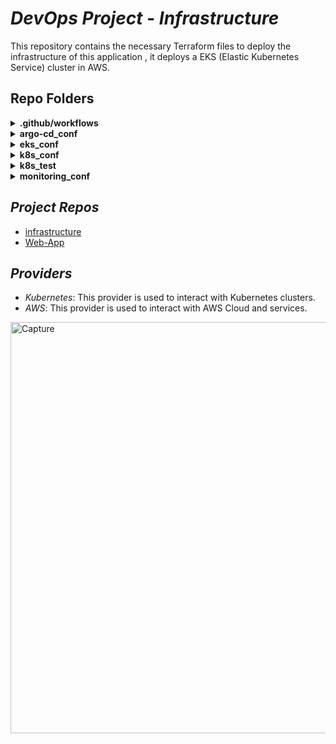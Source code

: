 # *DevOps Project - Infrastructure*

This repository contains the necessary Terraform files to deploy the infrastructure of this application , it deploys a EKS (Elastic Kubernetes Service) cluster in AWS.


## Repo Folders

<details>
  <summary><b>.github/workflows</b></summary>
  <details>
  <summary>k8s_test.yaml</summary>
    Implement a local minikube cluster and test the Kubernetes configuration files if any changes had been made in the "k8s_conf" directory". 
    
  * Build app on minikube. 
      
  * Test the services
  </details>

    
  <details>
  <summary>terraform_test.yaml</summary>
    Run if any change has been made in the "eks_conf", "argocd_conf" and "monitoring_conf" directories. 
    
   * Create the backend bucket for the whole project. Runs Terraform in the staging environment. If everything is okay, it destroys the staging environment.
    
   * Runs Terraform in production environment and implementing the cluster and networking automatically in the AWS cloud.
    
   * Runs application and implementing the Argo-CD Helm chart automatically in the AWS cloud.
    
   * Runs Prometheus & Grafana Helm chart automatically in the AWS cloud.
  
   </details>

 
</details>
<details>
  <summary><b>argo-cd_conf</b></summary>
  
* The Terraform files in the "argo-cd_conf" directory poses the configuration for implementing  namespace and Argo-CD Helm chart in an existing cluster in AWS cloud.
</details>

<details>
  <summary><b>eks_conf</b></summary>
  
* The Terraform files in the "eks_conf" directory poses all the configuration for the EKS cluster and the necessary networking configuration in the AWS cloud.
</details>

<details>
  <summary><b>k8s_conf</b></summary>
  
* The Kubernetes YAML files in the "k8s_conf" are configure both the deployments and the services of the application and the DB in the cluster that is in EKS, in addition of volumes that implemented in AWS EBS.
</details>

<details>
  <summary><b>k8s_test</b></summary>
  
* The Kubernetes YAML files in the "k8s_test" directory are implementing all the Kubernetes configuration with local volumes for testing the configuration in a local machine (minikube in the GitHub actions workflow)
</details>

<details>
  <summary><b>monitoring_conf</b></summary>
  
* The Terraform files in the "monitoring_conf" directory poses the configuration for implementing Prometheus & Grafana Helm chart in an existing cluster in AWS cloud.
Prometheus and Grafana are both used for monitoring the cluster and the App.
</details>


## *Project Repos*
- [infrastructure](https://github.com/danielsagie/project_conf)
- [Web-App](https://github.com/lironderi/project_app)

## *Providers*
- *Kubernetes*: This provider is used to interact with Kubernetes clusters.
- *AWS*: This provider is used to interact with AWS Cloud and services.



<img width="658" alt="Capture" src="https://github.com/danielsagie/project_conf/assets/137056545/fd66a481-c4df-44fc-a2ab-23ec9633a50d">
